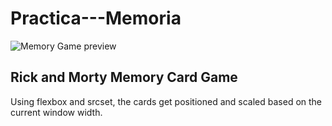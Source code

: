 # Practica---Memoria

![Memory Game preview](https://github.com/iirenesg/Practica---Memoria/blob/master/preview.png)

## Rick and Morty Memory Card Game 

Using flexbox and srcset, the cards get positioned and scaled based on the current window width.
